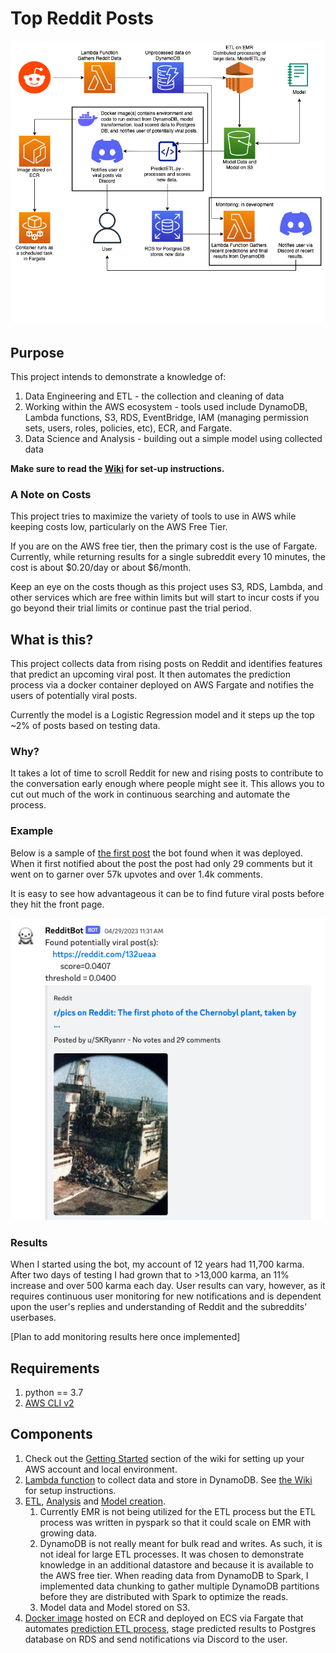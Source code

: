 # Top Reddit Posts

![](./images/architecture-diagram.png)

## Purpose

This project intends to demonstrate a knowledge of:

1. Data Engineering and ETL - the collection and cleaning of data
2. Working within the AWS ecosystem - tools used include DynamoDB, Lambda functions, S3, RDS, EventBridge, IAM (managing permission sets, users, roles, policies, etc), ECR, and Fargate.
3. Data Science and Analysis - building out a simple model using collected data

**Make sure to read the [Wiki](https://github.com/kennethjmyers/Top-Reddit-Posts/wiki) for set-up instructions.**

### A Note on Costs

This project tries to maximize the variety of tools to use in AWS while keeping costs low, particularly on the AWS Free Tier. 

If you are on the AWS free tier, then the primary cost is the use of Fargate. Currently, while returning results for a single subreddit every 10 minutes, the cost is about $0.20/day or about $6/month. 

Keep an eye on the costs though as this project uses S3, RDS, Lambda, and other services which are free within limits but will start to incur costs if you go beyond their trial limits or continue past the trial period.

## What is this?

This project collects data from rising posts on Reddit and identifies features that predict an upcoming viral post. It then automates the prediction process via a docker container deployed on AWS Fargate and notifies the users of potentially viral posts. 

Currently the model is a Logistic Regression model and it steps up the top ~2% of posts based on testing data.

### Why? 

It takes a lot of time to scroll Reddit for new and rising posts to contribute to the conversation early enough where people might see it. This allows you to cut out much of the work in continuous searching and automate the process.

### Example

Below is a sample of [the first post](https://www.reddit.com/r/pics/comments/132ueaa/the_first_photo_of_the_chernobyl_plant_taken_by/) the bot found when it was deployed. When it first notified about the post the post had only 29 comments but it went on to garner over 57k upvotes and over 1.4k comments. 

It is easy to see how advantageous it can be to find future viral posts before they hit the front page.

![](./images/bot-example.png)

### Results

When I started using the bot, my account of 12 years had 11,700 karma. After two days of testing I had grown that to >13,000 karma, an 11% increase and over 500 karma each day. User results can vary, however, as it requires continuous user monitoring for new notifications and is dependent upon the user's replies and understanding of Reddit and the subreddits' userbases.

[Plan to add monitoring results here once implemented]

## Requirements

1. python == 3.7
2. [AWS CLI v2](https://docs.aws.amazon.com/cli/latest/userguide/getting-started-install.html)

## Components

1. Check out the [Getting Started](https://github.com/kennethjmyers/Top-Reddit-Posts/wiki/Getting-Started) section of the wiki for setting up your AWS account and local environment.
2. [Lambda function](./lambdaFunctions/getRedditDataFunction/) to collect data and store in DynamoDB. See [the Wiki](https://github.com/kennethjmyers/Top-Reddit-Posts/wiki/Lambda-Function---getRedditDataFunction) for setup instructions.
3. [ETL](model/ModelETL.py), [Analysis](./model/univariateAnalysis/univariateAnalysis.md) and [Model creation](./model/model/model.md). 
    1. Currently EMR is not being utilized for the ETL process but the ETL process was written in pyspark so that it could scale on EMR with growing data.  
    2. DynamoDB is not really meant for bulk read and writes. As such, it is not ideal for large ETL processes. It was chosen to demonstrate knowledge in an additional datastore and because it is available to the AWS free tier. When reading data from DynamoDB to Spark, I implemented data chunking to gather multiple DynamoDB partitions before they are distributed with Spark to optimize the reads.
    3. Model data and Model stored on S3.
4. [Docker image](model/Dockerfile) hosted on ECR and deployed on ECS via Fargate that automates [prediction ETL process](model/PredictETL.py), stage predicted results to Postgres database on RDS and send notifications via Discord to the user.
